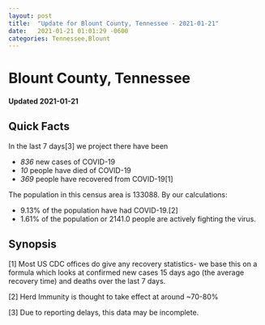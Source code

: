 ```yaml
---
layout: post
title:  "Update for Blount County, Tennessee - 2021-01-21"
date:   2021-01-21 01:01:29 -0600
categories: Tennessee,Blount
---
```


# Blount County, Tennessee
#### Updated 2021-01-21

## Quick Facts

In the last 7 days[3] we project there have been
- *836* new cases of COVID-19
- *10* people have died of COVID-19
- *369* people have recovered from COVID-19[1]

The population in this census area is 133088. By our calculations:
- 9.13% of the population have had COVID-19.[2]
- 1.61% of the population or 2141.0 people are actively fighting the virus.

## Synopsis




[1] Most US CDC offices do give any recovery statistics- we base this on a formula which looks at confirmed new cases
15 days ago (the average recovery time) and deaths over the last 7 days.

[2] Herd Immunity is thought to take effect at around ~70-80%

[3] Due to reporting delays, this data may be incomplete.
 
    